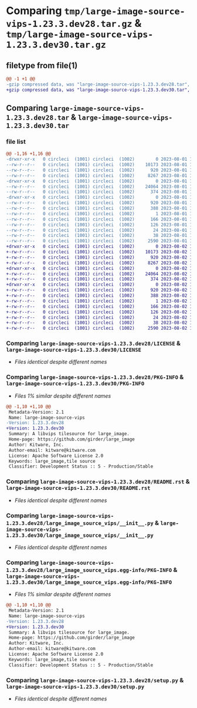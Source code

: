 # Comparing `tmp/large-image-source-vips-1.23.3.dev28.tar.gz` & `tmp/large-image-source-vips-1.23.3.dev30.tar.gz`

## filetype from file(1)

```diff
@@ -1 +1 @@
-gzip compressed data, was "large-image-source-vips-1.23.3.dev28.tar", last modified: Tue Aug  1 17:18:46 2023, max compression
+gzip compressed data, was "large-image-source-vips-1.23.3.dev30.tar", last modified: Wed Aug  2 12:53:44 2023, max compression
```

## Comparing `large-image-source-vips-1.23.3.dev28.tar` & `large-image-source-vips-1.23.3.dev30.tar`

### file list

```diff
@@ -1,16 +1,16 @@
-drwxr-xr-x   0 circleci  (1001) circleci  (1002)        0 2023-08-01 17:18:46.877385 large-image-source-vips-1.23.3.dev28/
--rw-r--r--   0 circleci  (1001) circleci  (1002)    10173 2023-08-01 17:18:46.000000 large-image-source-vips-1.23.3.dev28/LICENSE
--rw-r--r--   0 circleci  (1001) circleci  (1002)      920 2023-08-01 17:18:46.877385 large-image-source-vips-1.23.3.dev28/PKG-INFO
--rw-r--r--   0 circleci  (1001) circleci  (1002)     8267 2023-08-01 17:18:46.000000 large-image-source-vips-1.23.3.dev28/README.rst
-drwxr-xr-x   0 circleci  (1001) circleci  (1002)        0 2023-08-01 17:18:46.877385 large-image-source-vips-1.23.3.dev28/large_image_source_vips/
--rw-r--r--   0 circleci  (1001) circleci  (1002)    24064 2023-08-01 17:17:02.000000 large-image-source-vips-1.23.3.dev28/large_image_source_vips/__init__.py
--rw-r--r--   0 circleci  (1001) circleci  (1002)      374 2023-08-01 17:17:02.000000 large-image-source-vips-1.23.3.dev28/large_image_source_vips/girder_source.py
-drwxr-xr-x   0 circleci  (1001) circleci  (1002)        0 2023-08-01 17:18:46.877385 large-image-source-vips-1.23.3.dev28/large_image_source_vips.egg-info/
--rw-r--r--   0 circleci  (1001) circleci  (1002)      920 2023-08-01 17:18:46.000000 large-image-source-vips-1.23.3.dev28/large_image_source_vips.egg-info/PKG-INFO
--rw-r--r--   0 circleci  (1001) circleci  (1002)      388 2023-08-01 17:18:46.000000 large-image-source-vips-1.23.3.dev28/large_image_source_vips.egg-info/SOURCES.txt
--rw-r--r--   0 circleci  (1001) circleci  (1002)        1 2023-08-01 17:18:46.000000 large-image-source-vips-1.23.3.dev28/large_image_source_vips.egg-info/dependency_links.txt
--rw-r--r--   0 circleci  (1001) circleci  (1002)      166 2023-08-01 17:18:46.000000 large-image-source-vips-1.23.3.dev28/large_image_source_vips.egg-info/entry_points.txt
--rw-r--r--   0 circleci  (1001) circleci  (1002)      126 2023-08-01 17:18:46.000000 large-image-source-vips-1.23.3.dev28/large_image_source_vips.egg-info/requires.txt
--rw-r--r--   0 circleci  (1001) circleci  (1002)       24 2023-08-01 17:18:46.000000 large-image-source-vips-1.23.3.dev28/large_image_source_vips.egg-info/top_level.txt
--rw-r--r--   0 circleci  (1001) circleci  (1002)       38 2023-08-01 17:18:46.877385 large-image-source-vips-1.23.3.dev28/setup.cfg
--rw-r--r--   0 circleci  (1001) circleci  (1002)     2590 2023-08-01 17:17:02.000000 large-image-source-vips-1.23.3.dev28/setup.py
+drwxr-xr-x   0 circleci  (1001) circleci  (1002)        0 2023-08-02 12:53:44.846611 large-image-source-vips-1.23.3.dev30/
+-rw-r--r--   0 circleci  (1001) circleci  (1002)    10173 2023-08-02 12:53:44.000000 large-image-source-vips-1.23.3.dev30/LICENSE
+-rw-r--r--   0 circleci  (1001) circleci  (1002)      920 2023-08-02 12:53:44.846611 large-image-source-vips-1.23.3.dev30/PKG-INFO
+-rw-r--r--   0 circleci  (1001) circleci  (1002)     8267 2023-08-02 12:53:44.000000 large-image-source-vips-1.23.3.dev30/README.rst
+drwxr-xr-x   0 circleci  (1001) circleci  (1002)        0 2023-08-02 12:53:44.846611 large-image-source-vips-1.23.3.dev30/large_image_source_vips/
+-rw-r--r--   0 circleci  (1001) circleci  (1002)    24064 2023-08-02 12:51:59.000000 large-image-source-vips-1.23.3.dev30/large_image_source_vips/__init__.py
+-rw-r--r--   0 circleci  (1001) circleci  (1002)      374 2023-08-02 12:51:59.000000 large-image-source-vips-1.23.3.dev30/large_image_source_vips/girder_source.py
+drwxr-xr-x   0 circleci  (1001) circleci  (1002)        0 2023-08-02 12:53:44.846611 large-image-source-vips-1.23.3.dev30/large_image_source_vips.egg-info/
+-rw-r--r--   0 circleci  (1001) circleci  (1002)      920 2023-08-02 12:53:44.000000 large-image-source-vips-1.23.3.dev30/large_image_source_vips.egg-info/PKG-INFO
+-rw-r--r--   0 circleci  (1001) circleci  (1002)      388 2023-08-02 12:53:44.000000 large-image-source-vips-1.23.3.dev30/large_image_source_vips.egg-info/SOURCES.txt
+-rw-r--r--   0 circleci  (1001) circleci  (1002)        1 2023-08-02 12:53:44.000000 large-image-source-vips-1.23.3.dev30/large_image_source_vips.egg-info/dependency_links.txt
+-rw-r--r--   0 circleci  (1001) circleci  (1002)      166 2023-08-02 12:53:44.000000 large-image-source-vips-1.23.3.dev30/large_image_source_vips.egg-info/entry_points.txt
+-rw-r--r--   0 circleci  (1001) circleci  (1002)      126 2023-08-02 12:53:44.000000 large-image-source-vips-1.23.3.dev30/large_image_source_vips.egg-info/requires.txt
+-rw-r--r--   0 circleci  (1001) circleci  (1002)       24 2023-08-02 12:53:44.000000 large-image-source-vips-1.23.3.dev30/large_image_source_vips.egg-info/top_level.txt
+-rw-r--r--   0 circleci  (1001) circleci  (1002)       38 2023-08-02 12:53:44.846611 large-image-source-vips-1.23.3.dev30/setup.cfg
+-rw-r--r--   0 circleci  (1001) circleci  (1002)     2590 2023-08-02 12:51:59.000000 large-image-source-vips-1.23.3.dev30/setup.py
```

### Comparing `large-image-source-vips-1.23.3.dev28/LICENSE` & `large-image-source-vips-1.23.3.dev30/LICENSE`

 * *Files identical despite different names*

### Comparing `large-image-source-vips-1.23.3.dev28/PKG-INFO` & `large-image-source-vips-1.23.3.dev30/PKG-INFO`

 * *Files 1% similar despite different names*

```diff
@@ -1,10 +1,10 @@
 Metadata-Version: 2.1
 Name: large-image-source-vips
-Version: 1.23.3.dev28
+Version: 1.23.3.dev30
 Summary: A libvips tilesource for large_image.
 Home-page: https://github.com/girder/large_image
 Author: Kitware, Inc.
 Author-email: kitware@kitware.com
 License: Apache Software License 2.0
 Keywords: large_image,tile source
 Classifier: Development Status :: 5 - Production/Stable
```

### Comparing `large-image-source-vips-1.23.3.dev28/README.rst` & `large-image-source-vips-1.23.3.dev30/README.rst`

 * *Files identical despite different names*

### Comparing `large-image-source-vips-1.23.3.dev28/large_image_source_vips/__init__.py` & `large-image-source-vips-1.23.3.dev30/large_image_source_vips/__init__.py`

 * *Files identical despite different names*

### Comparing `large-image-source-vips-1.23.3.dev28/large_image_source_vips.egg-info/PKG-INFO` & `large-image-source-vips-1.23.3.dev30/large_image_source_vips.egg-info/PKG-INFO`

 * *Files 1% similar despite different names*

```diff
@@ -1,10 +1,10 @@
 Metadata-Version: 2.1
 Name: large-image-source-vips
-Version: 1.23.3.dev28
+Version: 1.23.3.dev30
 Summary: A libvips tilesource for large_image.
 Home-page: https://github.com/girder/large_image
 Author: Kitware, Inc.
 Author-email: kitware@kitware.com
 License: Apache Software License 2.0
 Keywords: large_image,tile source
 Classifier: Development Status :: 5 - Production/Stable
```

### Comparing `large-image-source-vips-1.23.3.dev28/setup.py` & `large-image-source-vips-1.23.3.dev30/setup.py`

 * *Files identical despite different names*

